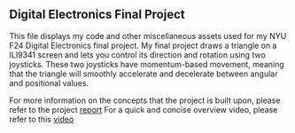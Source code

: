 ## Digital Electronics Final Project
This file displays my code and other miscellaneous assets used for my NYU F24 Digital Electronics final project.
My final project draws a triangle on a ILI9341 screen and lets you control its direction and rotation using two joysticks.
These two joysticks have momentum-based movement, meaning that the triangle will smoothly accelerate and decelerate between
angular and positional values.

For more information on the concepts that the project is built upon, please refer to the project [report]([report](https://docs.google.com/document/d/1EwBQhJmSSoC8HgRFptuw8qkn9xVgbsGXSP5RETaCfTY/edit?usp=sharing)) 
For a quick and concise overview video, please refer to this [video]([video](https://youtu.be/UBesBtQ7yv8))

